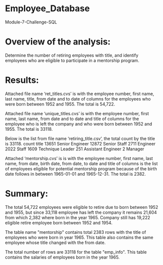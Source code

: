 # Employee_Database
Module-7-Challenge-SQL

# Overview of the analysis:
Determine the number of retiring employees with title, and identify employees who are eligible to participate in a mentorship program.

# Results:
Attached file name ‘ret_titles.cvs’ is with the employee number, first name, last name, title, from date and to date of columns for the employees who were born between 1952 and 1955. The total is 54,722.

Attached file name ‘unique_titles.cvs’ is with  the employee number, first name, last name, from date and to date and title of columns for the employee who is left the company and who were born between 1952 and 1955.   The total is 33118. 

Below is the list from file name ‘retiring_title.csv’, the total count by the title is 33118.
count	title
13651	Senior Engineer
12872	Senior Staff
2711	Engineer
2022	Staff
1609	Technique Leader
251	Assistant Engineer
2	Manager

Attached ‘mentorship.cvs’ is is with  the employee number, first name, last name, from date, birth date, from date, to date and title of columns is the list of employees eligible for potential mentorship program because of the birth date follows in between 1965-01-01 and 1965-12-31.  The total is 2382.

# Summary:
The total 54,722 employees were eligible to retire  due to born between 1952 and 1955, but since 33,118 employee has left the company it remains 21,604 from which 2,382 where born in the year 1965. Company still has 19,222 eligible retire employee born between 1952 and 1954.

The table name "mentorship" contains total 2383 rows with the title of employees who were born in year 1965. This table also contains the same
employee whose title changed with the from date.

The total number of rows are 33118 for the table "emp_info". This table contains the salaries of employees born in the year 1965.

